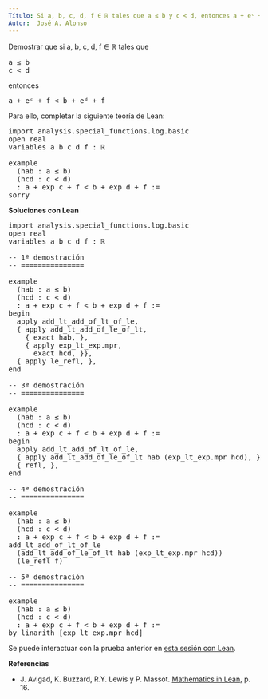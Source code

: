 ```yaml
---
Título: Si a, b, c, d, f ∈ ℝ tales que a ≤ b y c < d, entonces a + eᶜ + f < b + eᵈ + f
Autor:  José A. Alonso
---
```


Demostrar que si a, b, c, d, f ∈ ℝ tales que
<pre lang="text">
a ≤ b
c < d
</pre>
entonces
<pre lang="text">
a + eᶜ + f < b + eᵈ + f
</pre>

Para ello, completar la siguiente teoría de Lean:

<pre lang="lean">
import analysis.special_functions.log.basic
open real
variables a b c d f : ℝ

example
  (hab : a ≤ b)
  (hcd : c < d)
  : a + exp c + f < b + exp d + f :=
sorry
</pre>
<!--more-->

<b>Soluciones con Lean</b>

<pre lang="lean">
import analysis.special_functions.log.basic
open real
variables a b c d f : ℝ

-- 1ª demostración
-- ===============

example
  (hab : a ≤ b)
  (hcd : c < d)
  : a + exp c + f < b + exp d + f :=
begin
  apply add_lt_add_of_lt_of_le,
  { apply add_lt_add_of_le_of_lt,
    { exact hab, },
    { apply exp_lt_exp.mpr,
      exact hcd, }},
  { apply le_refl, },
end

-- 3ª demostración
-- ===============

example
  (hab : a ≤ b)
  (hcd : c < d)
  : a + exp c + f < b + exp d + f :=
begin
  apply add_lt_add_of_lt_of_le,
  { apply add_lt_add_of_le_of_lt hab (exp_lt_exp.mpr hcd), },
  { refl, },
end

-- 4ª demostración
-- ===============

example
  (hab : a ≤ b)
  (hcd : c < d)
  : a + exp c + f < b + exp d + f :=
add_lt_add_of_lt_of_le
  (add_lt_add_of_le_of_lt hab (exp_lt_exp.mpr hcd))
  (le_refl f)

-- 5ª demostración
-- ===============

example
  (hab : a ≤ b)
  (hcd : c < d)
  : a + exp c + f < b + exp d + f :=
by linarith [exp_lt_exp.mpr hcd]
</pre>

Se puede interactuar con la prueba anterior en <a href="https://leanprover-community.github.io/lean-web-editor/#url=https://raw.githubusercontent.com/jaalonso/Calculemus/main/src/Desigualdad_con_exponencial_2.lean" rel="noopener noreferrer" target="_blank">esta sesión con Lean</a>.

<b>Referencias</b>

+ J. Avigad, K. Buzzard, R.Y. Lewis y P. Massot. [Mathematics in Lean](https://bit.ly/3U4UjBk), p. 16.
